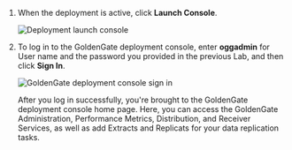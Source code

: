 <!--
    {
        "name":"Create a purge task",
        "description":"Create a purge task"
    }
-->
1.  When the deployment is active, click **Launch Console**.

    ![Deployment launch console](https://oracle-livelabs.github.io/goldengate/ggs-common/extract/images/02-01-launchconsole.png " ")

2.  To log in to the GoldenGate deployment console, enter **oggadmin** for User name and the password you provided in the previous Lab, and then click **Sign In**.

    ![GoldenGate deployment console sign in](https://oracle-livelabs.github.io/goldengate/ggs-common/extract/images/02-02-oggadmin.png " ")

    After you log in successfully, you're brought to the GoldenGate deployment console home page. Here, you can access the GoldenGate Administration, Performance Metrics, Distribution, and Receiver Services, as well as add Extracts and Replicats for your data replication tasks.